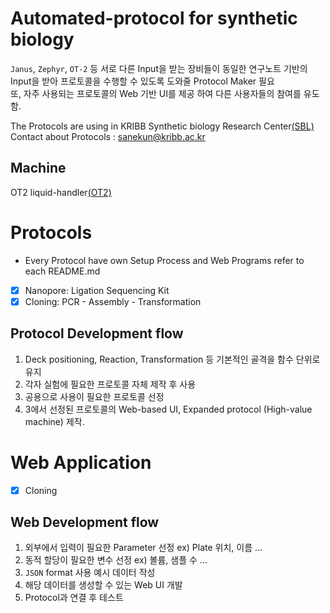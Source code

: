 # Automated-protocol for synthetic biology

`Janus`, `Zephyr`, `OT-2` 등 서로 다른 Input을 받는 장비들이 동일한 연구노트 기반의 Input을 받아 프로토콜을 수행할 수 있도록 도와줄 Protocol Maker 필요  
또, 자주 사용되는 프로토콜의 Web 기반 UI를 제공 하여 다른 사용자들의 참여를 유도함.  

The Protocols are using in KRIBB Synthetic biology Research Center[(SBL)](https://oak.kribb.re.kr/handle/201005/19496/tab-browse?sort_by=2&order=DESC)  
Contact about Protocols : <sanekun@kribb.ac.kr>

## Machine

OT2 liquid-handler[(OT2)](https://opentrons.com/ot-2/)  

# Protocols  

* Every Protocol have own Setup Process and Web Programs refer to each README.md    

- [x] Nanopore: Ligation Sequencing Kit  
- [x] Cloning: PCR - Assembly - Transformation  

## Protocol Development flow  
1. Deck positioning, Reaction, Transformation 등 기본적인 골격을 함수 단위로 유지
2. 각자 실험에 필요한 프로토콜 자체 제작 후 사용
3. 공용으로 사용이 필요한 프로토콜 선정
4. 3에서 선정된 프로토콜의 Web-based UI, Expanded protocol (High-value machine) 제작.  

# Web Application

- [x] Cloning  

## Web Development flow
1. 외부에서 입력이 필요한 Parameter 선정 ex) Plate 위치, 이름 ...  
2. 동적 할당이 필요한 변수 선정 ex) 볼륨, 샘플 수 ...
3. `JSON` format 사용 예시 데이터 작성
4. 해당 데이터를 생성할 수 있는 Web UI 개발
5. Protocol과 연결 후 테스트
